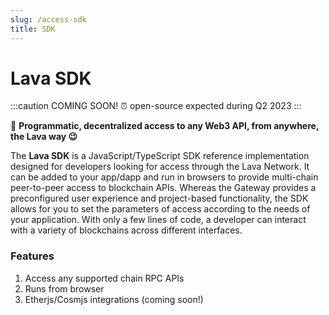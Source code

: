```yaml
---
slug: /access-sdk
title: SDK
---
```


# Lava SDK

:::caution COMING SOON! ⏰
open-source expected during Q2 2023
:::

🌋 **Programmatic, decentralized access to any Web3 API, from anywhere, the Lava way 😉**

The **Lava SDK** is a JavaScript/TypeScript SDK reference implementation designed for developers looking for access through the Lava Network.
It can be added to your app/dapp and run in browsers to provide multi-chain peer-to-peer access to blockchain APIs. Whereas the Gateway provides a preconfigured user experience and project-based functionality, the SDK allows for you to set the parameters of access according to the needs of your application. With only a few lines of code, a developer can interact with a variety of blockchains across different interfaces.

### Features

1. Access any supported chain RPC APIs
2. Runs from browser
3. Etherjs/Cosmjs integrations (coming soon!)
